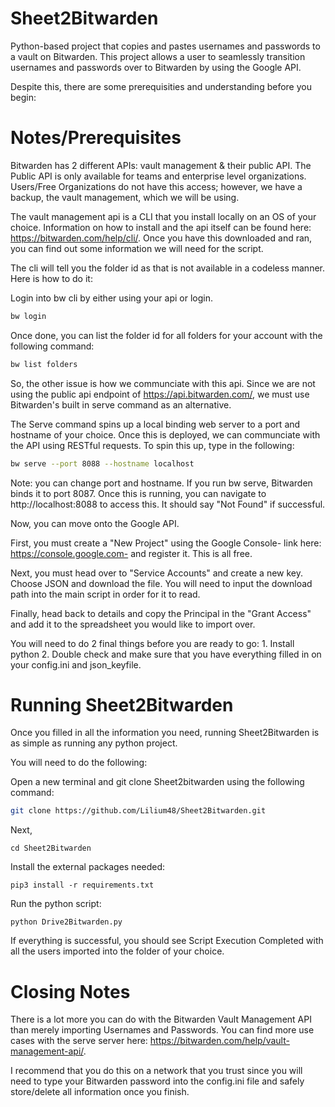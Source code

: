 # Sheet2Bitwarden
Python-based project that copies and pastes usernames and passwords to a vault on Bitwarden. This project allows a user to seamlessly transition usernames and passwords over to Bitwarden by using the Google API. 

Despite this, there are some prerequisities and understanding before you begin: 
# Notes/Prerequisites
Bitwarden has 2 different APIs: vault management & their public API. The Public API is only available for teams and enterprise level organizations. Users/Free Organizations do not have this access; however, we have a backup, the vault management, which we will be using. 

The vault management api is a CLI that you install locally on an OS of your choice. Information on how to install and the api itself can be found here: https://bitwarden.com/help/cli/. Once you have this downloaded and ran, you can find out some information we will need for the script. 

The cli will tell you the folder id as that is not available in a codeless manner. Here is how to do it: 

Login into bw cli by either using your api or login.
``` bash
bw login
```
Once done, you can list the folder id for all folders for your account with the following command: 
``` bash
bw list folders
``` 
So, the other issue is how we communciate with this api. Since we are not using the public api endpoint of https://api.bitwarden.com/, we must use Bitwarden's built in serve command as an alternative. 

The Serve command spins up a local binding web server to a port and hostname of your choice. Once this is deployed, we can communciate with the API using RESTful requests. To spin this up, type in the following: 
``` bash 
bw serve --port 8088 --hostname localhost
```
Note: you can change port and hostname. If you run bw serve, Bitwarden binds it to port 8087. Once this is running, you can navigate to http://localhost:8088 to access this. It should say "Not Found" if successful. 

Now, you can move onto the Google API. 

First, you must create a "New Project" using the Google Console- link here: https://console.google.com- and register it. This is all free. 

Next, you must head over to "Service Accounts" and create a new key. Choose JSON and download the file. You will need to input the download path into the main script in order for it to read. 

Finally, head back to details and copy the Principal in the "Grant Access" and add it to the spreadsheet you would like to import over. 

You will need to do 2 final things before you are ready to go: 1. Install python 2. Double check and make sure that you have everything filled in on your config.ini and json_keyfile. 

# Running Sheet2Bitwarden
Once you filled in all the information you need, running Sheet2Bitwarden is as simple as running any python project. 

You will need to do the following: 

Open a new terminal and git clone Sheet2bitwarden using the following command: 
``` bash
git clone https://github.com/Lilium48/Sheet2Bitwarden.git
```
Next, 
```
cd Sheet2Bitwarden
```
Install the external packages needed: 
```
pip3 install -r requirements.txt
```
Run the python script: 
```
python Drive2Bitwarden.py
```

If everything is successful, you should see Script Execution Completed with all the users imported into the folder of your choice. 

# Closing Notes 
There is a lot more you can do with the Bitwarden Vault Management API than merely importing Usernames and Passwords. You can find more use cases with the serve server here: https://bitwarden.com/help/vault-management-api/. 

I recommend that you do this on a network that you trust since you will need to type your Bitwarden password into the config.ini file and safely store/delete all information once you finish. 

